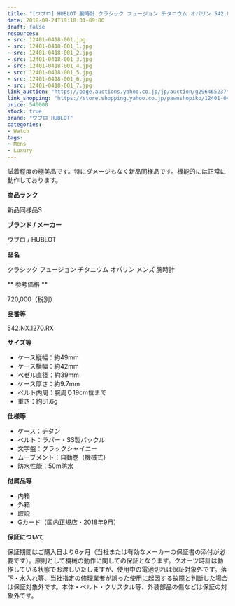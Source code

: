 ```yaml
---
title: "[ウブロ] HUBLOT 腕時計 クラシック フュージョン チタニウム オパリン 542.NX.1270.RX メンズ 自動巻 極美品 国内正規品"
date: 2018-09-24T19:18:31+09:00
draft: false
resources:
- src: 12401-0418-001.jpg
- src: 12401-0418-001_1.jpg
- src: 12401-0418-001_2.jpg
- src: 12401-0418-001_3.jpg
- src: 12401-0418-001_4.jpg
- src: 12401-0418-001_5.jpg
- src: 12401-0418-001_6.jpg
- src: 12401-0418-001_7.jpg
link_auction: "https://page.auctions.yahoo.co.jp/jp/auction/g296465237"
link_shopping: "https://store.shopping.yahoo.co.jp/pawnshopiko/12401-0418-001.html"
price: 540000
stock: true
brand: "ウブロ HUBLOT"
categories:
- Watch
tags:
- Mens
- Luxury
---
```

試着程度の極美品です。特にダメージもなく新品同様品です。機能的には正常に動作しております。

**商品ランク**

新品同様品S

**ブランド / メーカー**

ウブロ / HUBLOT

**品名**

クラシック フュージョン チタニウム オパリン メンズ 腕時計

** 参考価格 **

720,000（税別）

**品番等**

542.NX.1270.RX

**サイズ等**

- ケース縦幅：約49mm
- ケース横幅：約42mm
- ベゼル直径：約39mm
- ケース厚さ：約9.7mm
- ベルト内周：腕周り19cm位まで
- 重さ：約81.6g

**仕様等**

- ケース：チタン
- ベルト：ラバー・SS製バックル
- 文字盤：グラックシャイニー
- ムーブメント：自動巻（機械式）
- 防水性能：50m防水

**付属品等**

- 内箱
- 外箱
- 取説
- Gカード（国内正規店・2018年9月）

**保証について**

保証期間はご購入日より6ヶ月（当社または有効なメーカーの保証書の添付が必要です）。原則として機械の動作に関しての保証となります。クオーツ時計は動作している状態でお渡しいたしますが、使用中の電池切れは保証対象外です。落下・水入れ等、当社指定の修理業者が誤った使用に起因する故障と判断した場合は保証対象外です。本体・ベルト・クリスタル等、外装部品の傷などは保証の対象外です。
